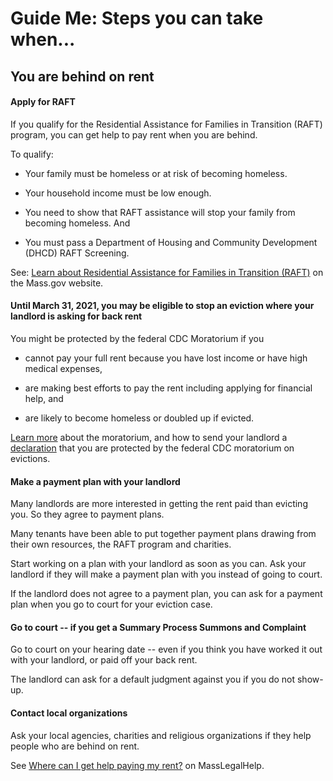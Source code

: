 Guide Me: Steps you can take when...
====================================

You are behind on rent
----------------------

#### Apply for RAFT

If you qualify for the Residential Assistance for Families in Transition
(RAFT) program, you can get help to pay rent when you are behind.

To qualify:

-   Your family must be homeless or at risk of becoming homeless.

-   Your household income must be low enough.

-   You need to show that RAFT assistance will stop your family from
    becoming homeless. And

-   You must pass a Department of Housing and Community Development
    (DHCD) RAFT Screening.

See:
[Learn about Residential Assistance for Families in Transition (RAFT)](https://www.mass.gov/service-details/learn-about-residential-assistance-for-families-in-transition-raft) on the Mass.gov website.

#### Until March 31, 2021, you may be eligible to stop an eviction where your landlord is asking for back rent

You might be protected by the federal CDC Moratorium if you

-   cannot pay your full rent because you have lost income or have high
    medical expenses, 

-   are making best efforts to pay the rent including applying for
    financial help, and

-   are likely to become homeless or doubled up if evicted.

[Learn more](https://www.masslegalhelp.org/covid-19/housing) about the
moratorium, and how to send your landlord a
[declaration](https://MassLegalHelp.org/cdc-declaration.pdf)
that you are protected by the federal CDC moratorium on evictions.


#### Make a payment plan with your landlord

Many landlords are more interested in getting the rent paid than
evicting you. So they agree to payment plans.

Many tenants have been able to put together payment plans drawing from
their own resources, the RAFT program and charities.

Start working on a plan with your landlord as soon as you can. Ask your
landlord if they will make a payment plan with you instead of going to
court.

If the landlord does not agree to a payment plan, you can ask for a
payment plan when you go to court for your eviction case.

#### Go to court -- if you get a Summary Process Summons and Complaint

Go to court on your hearing date -- even if you think you have worked it
out with your landlord, or paid off your back rent.

The landlord can ask for a default judgment against you if you do not
show-up.

#### Contact local organizations

Ask your local agencies, charities and religious organizations if they
help people who are behind on rent.

See
[Where can I get help paying my rent?](https://masslegalhelp.org/covid-19/help-with-rent) on MassLegalHelp.